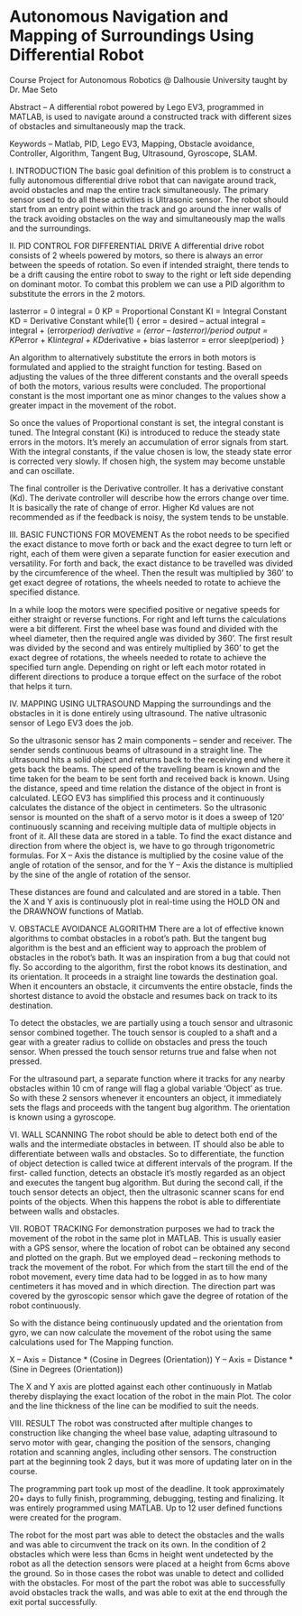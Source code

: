 # Autonomous Navigation and Mapping of Surroundings Using Differential Robot
Course Project for Autonomous Robotics @ Dalhousie University taught by Dr. Mae Seto

Abstract – A differential robot powered by Lego EV3, programmed in MATLAB, is used to navigate around a constructed track with different sizes of obstacles and simultaneously map the track.

Keywords – Matlab, PID, Lego EV3, Mapping, Obstacle avoidance, Controller, Algorithm, Tangent Bug, Ultrasound, Gyroscope, SLAM.

I. INTRODUCTION
The basic goal definition of this problem is to construct a fully autonomous differential drive robot that can navigate around track, avoid obstacles and map the entire track simultaneously. The primary sensor used to do all these activities is Ultrasonic sensor. The robot should start from an entry point within the track and go around the inner walls of the track avoiding obstacles on the way and simultaneously map the walls and the surroundings.

II. PID CONTROL FOR DIFFERENTIAL DRIVE
A differential drive robot consists of 2 wheels powered by motors, so there is always an error between the speeds of rotation. So even if intended straight, there tends to be a drift causing the entire robot to sway to the right or left side depending on dominant motor. To combat this problem we can use a PID algorithm to substitute the errors in the 2 motors.

lasterror = 0 
integral = 0 
KP = Proportional Constant 
KI = Integral Constant 
KD = Derivative Constant 
while(1) 
{ 
  error = desired – actual 
  integral = integral + (error*period) 
  derivative = (error – lasterror)/period 
  output = KP*error + KI*integral + KD*derivative + bias 
  lasterror = error sleep(period) 
  }
  
  An algorithm to alternatively substitute the errors in both motors is formulated and applied to the straight function for testing. Based on adjusting the values of the three different constants and the overall speeds of both the motors, various results were concluded. The proportional constant is the most important one as minor changes to the values show a greater impact in the movement of the robot.
  
  So once the values of Proportional constant is set, the integral constant is tuned. The Integral constant (Ki) is
introduced to reduce the steady state errors in the motors. It’s merely an accumulation of error signals from start. With the integral constants, if the value chosen is low, the steady state error is corrected very slowly. If chosen high, the system may become unstable and can oscillate.

The final controller is the Derivative controller. It has a derivative constant (Kd). The derivate controller will describe how the errors change over time. It is basically the rate of change of error. Higher Kd values are not recommended as if the feedback is noisy, the system tends to be unstable.

III. BASIC FUNCTIONS FOR MOVEMENT
As the robot needs to be specified the exact distance to move forth or back and the exact degree to turn left or right, each of them were given a separate function for easier execution and versatility. For forth and back, the exact distance to be travelled was divided by the circumference of the wheel. Then the result was multiplied by 360’ to get exact degree of rotations, the wheels needed to rotate to achieve the specified distance.

In a while loop the motors were specified positive or negative speeds for either straight or reverse functions. For right and left turns the calculations were a bit different. First the wheel base was found and divided with the wheel diameter, then the required angle was divided by 360’. The first result was divided by the second and was entirely multiplied by 360’ to get the exact degree of rotations, the wheels needed to rotate to achieve the specified turn angle. Depending on right or left each motor rotated in different directions to produce a torque effect on the surface of the robot that helps it turn.

IV. MAPPING USING ULTRASOUND
Mapping the surroundings and the obstacles in it is done entirely using ultrasound. The native ultrasonic sensor of Lego EV3 does the job.

So the ultrasonic sensor has 2 main components – sender and receiver. The sender sends continuous beams of ultrasound in a straight line. The ultrasound hits a solid object and returns back to the receiving end where it gets back the beams. The speed of the travelling beam is known and the time taken for the beam to be sent forth and received back is known. Using the distance, speed and time relation the distance of the object in front is calculated. LEGO EV3 has simplified this process and it continuously calculates the distance of the object in centimeters. So the ultrasonic sensor is mounted on the shaft of a servo motor is it does a sweep of 120’ continuously scanning and receiving multiple data of multiple objects in front of it. All these data are stored in a table. To find the exact distance and direction from where the object is, we have to go through trigonometric formulas. For X – Axis the distance is multiplied by the cosine value of the angle of rotation of the sensor, and for the Y – Axis the distance is multiplied by the sine of the angle of rotation of the sensor.

These distances are found and calculated and are stored in a table. Then the X and Y axis is continuously plot in real-time using the HOLD ON and the DRAWNOW functions of Matlab.

V. OBSTACLE AVOIDANCE ALGORITHM
There are a lot of effective known algorithms to combat obstacles in a robot’s path. But the tangent bug algorithm is the best and an efficient way to approach the problem of obstacles in the robot’s bath. It was an inspiration from a bug that could not fly. So according to the algorithm, first the robot knows its destination, and its orientation. It proceeds in a straight line towards the destination goal. When it encounters an obstacle, it circumvents the entire obstacle, finds the shortest distance to avoid the obstacle and resumes back on track to its destination.

To detect the obstacles, we are partially using a touch sensor and ultrasonic sensor combined together. The touch sensor is coupled to a shaft and a gear with a greater radius to collide on obstacles and press the touch sensor. When pressed the touch sensor returns true and false when not pressed.

For the ultrasound part, a separate function where it tracks for any nearby obstacles within 10 cm of range will flag a global variable ‘Object’ as true. So with these 2 sensors whenever it encounters an object, it immediately sets the flags and proceeds with the tangent bug algorithm. The orientation is known using a gyroscope.

VI. WALL SCANNING
The robot should be able to detect both end of the walls and the intermediate obstacles in between. IT should also be able to differentiate between walls and obstacles. So to differentiate, the function of object detection is called twice at different intervals of the program. If the first- called function, detects an obstacle it’s mostly regarded as an object and executes the tangent bug algorithm. But during the second call, if the touch sensor detects an object, then the ultrasonic scanner scans for end points of the objects. When this happens the robot is able to differentiate between walls and obstacles.

VII. ROBOT TRACKING
For demonstration purposes we had to track the movement of the robot in the same plot in MATLAB. This is usually easier with a GPS sensor, where the location of robot can be obtained any second and plotted on the graph. But we employed dead – reckoning methods to track the movement of the robot. For which from the start till the end of the robot movement, every time data had to be logged in as to how many centimeters it has moved and in which direction. The direction part was covered by the gyroscopic sensor which gave the degree of rotation of the robot continuously.

So with the distance being continuously updated and the orientation from gyro, we can now calculate the movement of the robot using the same calculations used for The Mapping function.

X – Axis = Distance * (Cosine in Degrees (Orientation))
Y – Axis = Distance * (Sine in Degrees (Orientation))

The X and Y axis are plotted against each other continuously in Matlab thereby displaying the exact location of the robot in the main Plot. The color and the line thickness of the line can be modified to suit the needs.

VIII. RESULT
The robot was constructed after multiple changes to construction like changing the wheel base value, adapting ultrasound to servo motor with gear, changing the position of the sensors, changing rotation and scanning angles, including other sensors. The construction part at the beginning took 2 days, but it was more of updating later on in the course.

The programming part took up most of the deadline. It took approximately 20+ days to fully finish, programming, debugging, testing and finalizing. It was entirely programmed using MATLAB. Up to 12 user defined functions were created for the program.

The robot for the most part was able to detect the obstacles and the walls and was able to circumvent the track on its own. In the condition of 2 obstacles which were less than 6cms in height went undetected by the robot as all the detection sensors were placed at a height from 6cms above the ground. So in those cases the robot was unable to detect and collided with the obstacles. For most of the part the robot was able to successfully avoid obstacles track the walls, and was able to exit at the end through the exit portal successfully.
